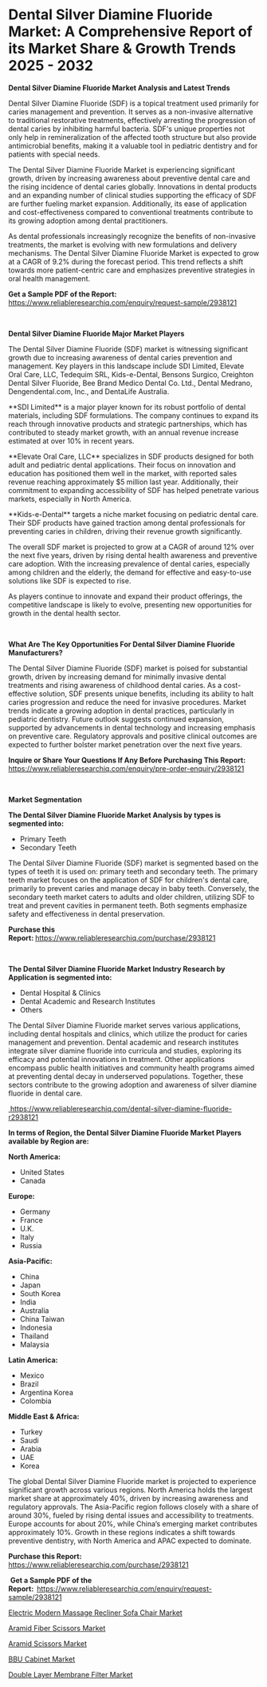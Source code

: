 <p><h1>Dental Silver Diamine Fluoride Market: A Comprehensive Report of its Market Share & Growth Trends 2025 - 2032</h1></p><p><strong>Dental Silver Diamine Fluoride Market Analysis and Latest Trends</strong></p>
<p><p>Dental Silver Diamine Fluoride (SDF) is a topical treatment used primarily for caries management and prevention. It serves as a non-invasive alternative to traditional restorative treatments, effectively arresting the progression of dental caries by inhibiting harmful bacteria. SDF's unique properties not only help in remineralization of the affected tooth structure but also provide antimicrobial benefits, making it a valuable tool in pediatric dentistry and for patients with special needs.</p><p>The Dental Silver Diamine Fluoride Market is experiencing significant growth, driven by increasing awareness about preventive dental care and the rising incidence of dental caries globally. Innovations in dental products and an expanding number of clinical studies supporting the efficacy of SDF are further fueling market expansion. Additionally, its ease of application and cost-effectiveness compared to conventional treatments contribute to its growing adoption among dental practitioners.</p><p>As dental professionals increasingly recognize the benefits of non-invasive treatments, the market is evolving with new formulations and delivery mechanisms. The Dental Silver Diamine Fluoride Market is expected to grow at a CAGR of 9.2% during the forecast period. This trend reflects a shift towards more patient-centric care and emphasizes preventive strategies in oral health management.</p></p>
<p><strong>Get a Sample PDF of the Report:&nbsp;</strong> <a href="https://www.reliableresearchiq.com/enquiry/request-sample/2938121?utm_campaign=1170&utm_medium=2&utm_source=Github&utm_content=ia&utm_term=14032025&utm_id=dental-silver-diamine-fluoride">https://www.reliableresearchiq.com/enquiry/request-sample/2938121</a></p>
<p>&nbsp;</p>
<p><strong>Dental Silver Diamine Fluoride Major Market Players</strong></p>
<p><p>The Dental Silver Diamine Fluoride (SDF) market is witnessing significant growth due to increasing awareness of dental caries prevention and management. Key players in this landscape include SDI Limited, Elevate Oral Care, LLC, Tedequim SRL, Kids-e-Dental, Bensons Surgico, Creighton Dental Silver Fluoride, Bee Brand Medico Dental Co. Ltd., Dental Medrano, Dengendental.com, Inc., and DentaLife Australia.</p><p>**SDI Limited** is a major player known for its robust portfolio of dental materials, including SDF formulations. The company continues to expand its reach through innovative products and strategic partnerships, which has contributed to steady market growth, with an annual revenue increase estimated at over 10% in recent years.</p><p>**Elevate Oral Care, LLC** specializes in SDF products designed for both adult and pediatric dental applications. Their focus on innovation and education has positioned them well in the market, with reported sales revenue reaching approximately $5 million last year. Additionally, their commitment to expanding accessibility of SDF has helped penetrate various markets, especially in North America.</p><p>**Kids-e-Dental** targets a niche market focusing on pediatric dental care. Their SDF products have gained traction among dental professionals for preventing caries in children, driving their revenue growth significantly.</p><p>The overall SDF market is projected to grow at a CAGR of around 12% over the next five years, driven by rising dental health awareness and preventive care adoption. With the increasing prevalence of dental caries, especially among children and the elderly, the demand for effective and easy-to-use solutions like SDF is expected to rise.</p><p>As players continue to innovate and expand their product offerings, the competitive landscape is likely to evolve, presenting new opportunities for growth in the dental health sector.</p></p>
<p>&nbsp;</p>
<p><strong>What Are The Key Opportunities For Dental Silver Diamine Fluoride Manufacturers?</strong></p>
<p><p>The Dental Silver Diamine Fluoride (SDF) market is poised for substantial growth, driven by increasing demand for minimally invasive dental treatments and rising awareness of childhood dental caries. As a cost-effective solution, SDF presents unique benefits, including its ability to halt caries progression and reduce the need for invasive procedures. Market trends indicate a growing adoption in dental practices, particularly in pediatric dentistry. Future outlook suggests continued expansion, supported by advancements in dental technology and increasing emphasis on preventive care. Regulatory approvals and positive clinical outcomes are expected to further bolster market penetration over the next five years.</p></p>
<p><strong>Inquire or Share Your Questions If Any Before Purchasing This Report:</strong> <a href="https://www.reliableresearchiq.com/enquiry/pre-order-enquiry/2938121?utm_campaign=1170&utm_medium=2&utm_source=Github&utm_content=ia&utm_term=14032025&utm_id=dental-silver-diamine-fluoride">https://www.reliableresearchiq.com/enquiry/pre-order-enquiry/2938121</a></p>
<p>&nbsp;</p>
<p><strong>Market Segmentation</strong></p>
<p><strong>The Dental Silver Diamine Fluoride Market Analysis by types is segmented into:</strong></p>
<p><ul><li>Primary Teeth</li><li>Secondary Teeth</li></ul></p>
<p><p>The Dental Silver Diamine Fluoride (SDF) market is segmented based on the types of teeth it is used on: primary teeth and secondary teeth. The primary teeth market focuses on the application of SDF for children's dental care, primarily to prevent caries and manage decay in baby teeth. Conversely, the secondary teeth market caters to adults and older children, utilizing SDF to treat and prevent cavities in permanent teeth. Both segments emphasize safety and effectiveness in dental preservation.</p></p>
<p><strong>Purchase this Report:&nbsp;</strong><a href="https://www.reliableresearchiq.com/purchase/2938121?utm_campaign=1170&utm_medium=2&utm_source=Github&utm_content=ia&utm_term=14032025&utm_id=dental-silver-diamine-fluoride">https://www.reliableresearchiq.com/purchase/2938121</a></p>
<p>&nbsp;</p>
<p><strong>The Dental Silver Diamine Fluoride Market Industry Research by Application is segmented into:</strong></p>
<p><ul><li>Dental Hospital & Clinics</li><li>Dental Academic and Research Institutes</li><li>Others</li></ul></p>
<p><p>The Dental Silver Diamine Fluoride market serves various applications, including dental hospitals and clinics, which utilize the product for caries management and prevention. Dental academic and research institutes integrate silver diamine fluoride into curricula and studies, exploring its efficacy and potential innovations in treatment. Other applications encompass public health initiatives and community health programs aimed at preventing dental decay in underserved populations. Together, these sectors contribute to the growing adoption and awareness of silver diamine fluoride in dental care.</p></p>
<p><a href="https://www.reliableresearchiq.com/dental-silver-diamine-fluoride-r2938121?utm_campaign=1170&utm_medium=2&utm_source=Github&utm_content=ia&utm_term=14032025&utm_id=dental-silver-diamine-fluoride">&nbsp;https://www.reliableresearchiq.com/dental-silver-diamine-fluoride-r2938121</a></p>
<p><strong>In terms of Region, the Dental Silver Diamine Fluoride Market Players available by Region are:</strong></p>
<p>
    <p> <strong> North America: </strong>
        <ul>
            <li>United States</li>
            <li>Canada</li>
        </ul>
        </p> 
    <p> <strong> Europe: </strong>
        <ul>
            <li>Germany</li>
            <li>France</li>
            <li>U.K.</li>
            <li>Italy</li>
            <li>Russia</li>
        </ul>
        </p> 
    <p> <strong> Asia-Pacific: </strong>
        <ul>
            <li>China</li>
            <li>Japan</li>
            <li>South Korea</li>
            <li>India</li>
            <li>Australia</li>
            <li>China Taiwan</li>
            <li>Indonesia</li>
            <li>Thailand</li>
            <li>Malaysia</li>
        </ul>
        </p> 
    <p> <strong> Latin America: </strong>
        <ul>
            <li>Mexico</li>
            <li>Brazil</li>
            <li>Argentina Korea</li>
            <li>Colombia</li>
        </ul>
        </p> 
    <p> <strong> Middle East & Africa: </strong>
        <ul>
            <li>Turkey</li>
            <li>Saudi</li>
            <li>Arabia</li>
            <li>UAE</li>
            <li>Korea</li>
        </ul>
    </p>
    </p>
<p><p>The global Dental Silver Diamine Fluoride market is projected to experience significant growth across various regions. North America holds the largest market share at approximately 40%, driven by increasing awareness and regulatory approvals. The Asia-Pacific region follows closely with a share of around 30%, fueled by rising dental issues and accessibility to treatments. Europe accounts for about 20%, while China’s emerging market contributes approximately 10%. Growth in these regions indicates a shift towards preventive dentistry, with North America and APAC expected to dominate.</p></p>
<p><strong>Purchase this Report: </strong><a href="https://www.reliableresearchiq.com/purchase/2938121?utm_campaign=1170&utm_medium=2&utm_source=Github&utm_content=ia&utm_term=14032025&utm_id=dental-silver-diamine-fluoride">https://www.reliableresearchiq.com/purchase/2938121</a></p>
<p>&nbsp;<strong>Get a Sample PDF of the Report:&nbsp;&nbsp;</strong><a href="https://www.reliableresearchiq.com/enquiry/request-sample/2938121?utm_campaign=1170&utm_medium=2&utm_source=Github&utm_content=ia&utm_term=14032025&utm_id=dental-silver-diamine-fluoride">https://www.reliableresearchiq.com/enquiry/request-sample/2938121</a></p>
<p><strong></strong></p>
<p><p><a href="https://github.com/daddskokenk4/Market-Research-Report-List-1/blob/main/electric-modern-massage-recliner-sofa-chair-market.md?utm_campaign=1170&utm_medium=2&utm_source=Github&utm_content=ia&utm_term=14032025&utm_id=dental-silver-diamine-fluoride">Electric Modern Massage Recliner Sofa Chair Market</a></p><p><a href="https://github.com/nicoytabiz7/Market-Research-Report-List-1/blob/main/aramid-fiber-scissors-market.md?utm_campaign=1170&utm_medium=2&utm_source=Github&utm_content=ia&utm_term=14032025&utm_id=dental-silver-diamine-fluoride">Aramid Fiber Scissors Market</a></p><p><a href="https://github.com/avirsuckra/Market-Research-Report-List-1/blob/main/aramid-scissors-market.md?utm_campaign=1170&utm_medium=2&utm_source=Github&utm_content=ia&utm_term=14032025&utm_id=dental-silver-diamine-fluoride">Aramid Scissors Market</a></p><p><a href="https://github.com/forttgoddym7/Market-Research-Report-List-1/blob/main/bbu-cabinet-market.md?utm_campaign=1170&utm_medium=2&utm_source=Github&utm_content=ia&utm_term=14032025&utm_id=dental-silver-diamine-fluoride">BBU Cabinet Market</a></p><p><a href="https://github.com/kimomeifbnu26/Market-Research-Report-List-1/blob/main/double-layer-membrane-filter-market.md?utm_campaign=1170&utm_medium=2&utm_source=Github&utm_content=ia&utm_term=14032025&utm_id=dental-silver-diamine-fluoride">Double Layer Membrane Filter Market</a></p></p>